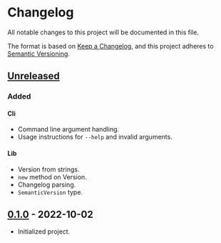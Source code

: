 # Changelog

All notable changes to this project will be documented in this file.

The format is based on [Keep a Changelog](https://keepachangelog.com/en/1.0.0/),
and this project adheres to [Semantic Versioning](https://semver.org/spec/v2.0.0.html).

## [Unreleased]

### Added

#### Cli

- Command line argument handling.
- Usage instructions for `--help` and invalid arguments.

#### Lib

- Version from strings.
- `new` method on Version.
- Changelog parsing.
- `SemanticVersion` type.

## [0.1.0] - 2022-10-02

- Initialized project.

[Unreleased]: https://github.com/sonro/narrate/compare/v0.1.0...HEAD
[0.1.0]: https://github.com/sonro/narrate/releases/tag/v0.1.0

